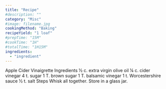 ```yaml
---
title: "Recipe"
#description: ""
category: "Misc"
#image: filename.jpg
cookingMethod: "Baking"
recipeYield: "1 loaf"
#prepTime: "15M"
#cookTime: "1H"
#totalTime: "1H15M"
ingredients:
  - "ingredient"
---
```


Apple Cider Vinaigrette
Ingredients
½ c. extra virgin olive oil
¼ c. cider vinegar
4 t. sugar
1 T. brown sugar
1 T. balsamic vinegar
1 t. Worcestershire sauce
½ t. salt
Steps
Whisk all together. Store in a glass jar.
